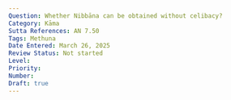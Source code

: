 ```yaml
---
Question: Whether Nibbāna can be obtained without celibacy?
Category: Kāma
Sutta References: AN 7.50
Tags: Methuna
Date Entered: March 26, 2025
Review Status: Not started
Level: 
Priority: 
Number: 
Draft: true
---
```

